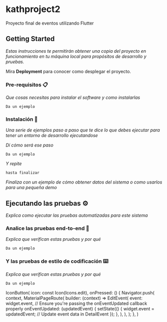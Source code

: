 # kathproject2

Proyecto final de eventos utilizando Flutter

## Getting Started


_Estas instrucciones te permitirán obtener una copia del proyecto en funcionamiento en tu máquina local para propósitos de desarrollo y pruebas._

Mira **Deployment** para conocer como desplegar el proyecto.


### Pre-requisitos 📋

_Que cosas necesitas para instalar el software y como instalarlas_

```
Da un ejemplo
```

### Instalación 🔧

_Una serie de ejemplos paso a paso que te dice lo que debes ejecutar para tener un entorno de desarrollo ejecutandose_

_Dí cómo será ese paso_

```
Da un ejemplo
```

_Y repite_

```
hasta finalizar
```

_Finaliza con un ejemplo de cómo obtener datos del sistema o como usarlos para una pequeña demo_

## Ejecutando las pruebas ⚙️

_Explica como ejecutar las pruebas automatizadas para este sistema_

### Analice las pruebas end-to-end 🔩

_Explica que verifican estas pruebas y por qué_

```
Da un ejemplo
```

### Y las pruebas de estilo de codificación ⌨️

_Explica que verifican estas pruebas y por qué_

```
Da un ejemplo
```

IconButton(
  icon: const Icon(Icons.edit),
  onPressed: () {
    Navigator.push(
      context,
      MaterialPageRoute(
        builder: (context) => EditEvent(
          event: widget.event,
          // Ensure you're passing the onEventUpdated callback properly
          onEventUpdated: (updatedEvent) {
            setState(() {
              widget.event = updatedEvent;  // Update event data in DetailEvent
            });
          },
        ),
      ),
    );
  },
)
